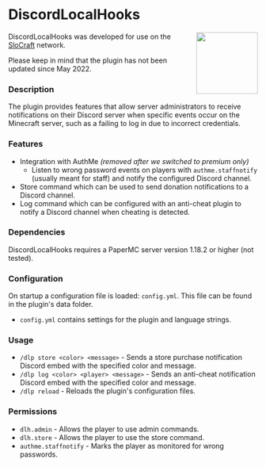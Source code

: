 # DiscordLocalHooks

<img src="https://slocraft.eu/slocraft-logo-512.png" width=124 height=124 align="right"/>

DiscordLocalHooks was developed for use on the [SloCraft](https://slocraft.eu) network.

Please keep in mind that the plugin has not been updated since May 2022.

### Description

The plugin provides features that allow server administrators to receive notifications on their Discord server when specific events occur on the Minecraft server, 
such as a failing to log in due to incorrect credentials.

### Features

- Integration with AuthMe _(removed after we switched to premium only)_
  - Listen to wrong password events on players with `authme.staffnotify` (usually meant for staff) and notify the configured Discord channel.
- Store command which can be used to send donation notifications to a Discord channel.
- Log command which can be configured with an anti-cheat plugin to notify a Discord channel when cheating is detected.

### Dependencies

DiscordLocalHooks requires a PaperMC server version 1.18.2 or higher (not tested).

### Configuration

On startup a configuration file is loaded: `config.yml`. This file can be found in the plugin's data folder.

- `config.yml` contains settings for the plugin and language strings.

### Usage

  - `/dlp store <color> <message>` - Sends a store purchase notification Discord embed with the specified color and message.
  - `/dlp log <color> <player> <message>` - Sends an anti-cheat notification Discord embed with the specified color and message.
  - `/dlp reload` - Reloads the plugin's configuration files. 

### Permissions

- `dlh.admin` - Allows the player to use admin commands.
- `dlh.store` - Allows the player to use the store command.
- `authme.staffnotify` - Marks the player as monitored for wrong passwords.
